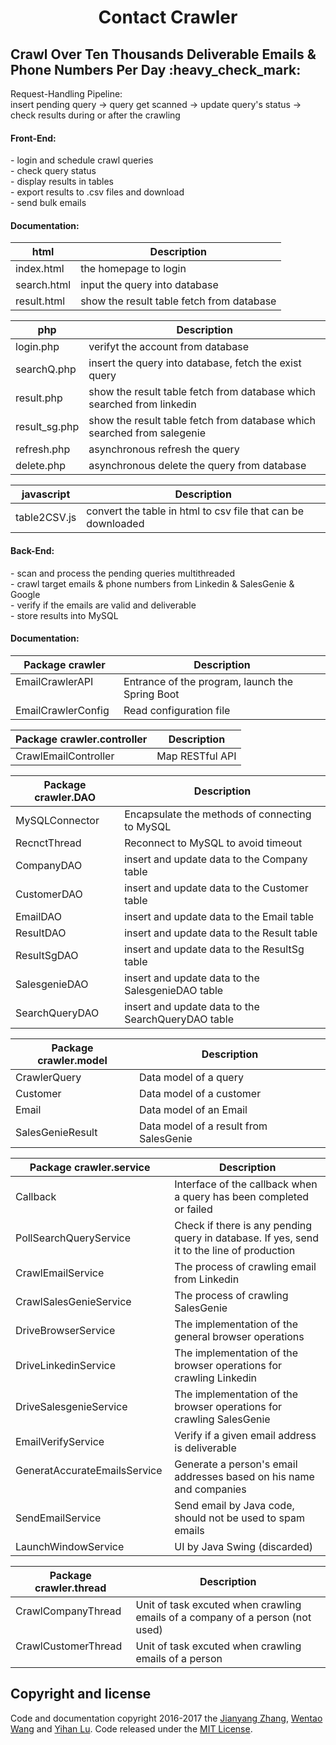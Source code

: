 <h1 align="center">Contact Crawler</h1>
<h2>Crawl Over Ten Thousands Deliverable Emails & Phone Numbers Per Day :heavy_check_mark: </h2>
<p>Request-Handling Pipeline: <br/>
insert pending query -> query get scanned -> update query's status -> check results during or after the crawling</p>

<h4>Front-End:</h4>
<p>
  - login and schedule crawl queries<br/>
  - check query status<br/>
  - display results in tables<br/>
  - export results to .csv files and download<br/>
  - send bulk emails<br/>
</p>
<h4>Documentation: </h4>

| html          | Description   |
| ----------------         |---------------|
|index.html                | the homepage to login|
|search.html                 |    input the query into database    |
|result.html| show the result table fetch from database|


| php         | Description   |
| ----------------         |---------------|
|login.php                | verifyt the account from database |
|searchQ.php                 |    insert the query into database, fetch the exist query    |
|result.php| show the result table fetch from database which searched from linkedin|
|result_sg.php| show the result table fetch from database which searched from salegenie|
|refresh.php| asynchronous refresh the query|
|delete.php| asynchronous delete the query from database|


| javascript        | Description   |
| ----------------         |---------------|
|table2CSV.js                | convert the table in html to csv file that can be downloaded|



<h4>Back-End:</h4>
<p>
  - scan and process the pending queries multithreaded<br/>
  - crawl target emails & phone numbers from Linkedin & SalesGenie & Google<br/>
  - verify if the emails are valid and deliverable<br/>
  - store results into MySQL<br/>
</p>

<h4>Documentation: </h4>

| Package crawler          | Description   |
| ----------------         |---------------|
| EmailCrawlerAPI          | Entrance of the program, launch the Spring Boot |
| EmailCrawlerConfig       | Read configuration file |

| Package crawler.controller | Description   |
| ----------------         |---------------|
| CrawlEmailController     | Map RESTful API|

| Package crawler.DAO | Description   |
| ----------------         |---------------|
| MySQLConnector     | Encapsulate the methods of connecting to MySQL |
| RecnctThread     | Reconnect to MySQL to avoid timeout |
| CompanyDAO     | insert and update data to the Company table |
| CustomerDAO     | insert and update data to the Customer table |
| EmailDAO     | insert and update data to the Email table |
| ResultDAO     | insert and update data to the Result table |
| ResultSgDAO     | insert and update data to the ResultSg table |
| SalesgenieDAO     | insert and update data to the SalesgenieDAO table |
| SearchQueryDAO     | insert and update data to the SearchQueryDAO table |

| Package crawler.model | Description   |
| ----------------         |---------------|
| CrawlerQuery     | Data model of a query |
| Customer     | Data model of a customer |
| Email     | Data model of an Email |
| SalesGenieResult     |  Data model of a result from SalesGenie |

| Package crawler.service | Description   |
| ----------------         |---------------|
| Callback     | Interface of the callback when a query has been completed or failed |
| PollSearchQueryService     | Check if there is any pending query in database. If yes, send it to the line of production |
| CrawlEmailService     | The process of crawling email from Linkedin  |
| CrawlSalesGenieService     | The process of crawling SalesGenie |
| DriveBrowserService     | The implementation of the general browser operations |
| DriveLinkedinService     | The implementation of the browser operations for crawling Linkedin |
| DriveSalesgenieService     | The implementation of the browser operations for crawling SalesGenie |
| EmailVerifyService     | Verify if a given email address is deliverable |
| GeneratAccurateEmailsService     | Generate a person's email addresses based on his name and companies |
| SendEmailService     | Send email by Java code, should not be used to spam emails |
| LaunchWindowService     | UI by Java Swing (discarded) |

| Package crawler.thread | Description   |
| ----------------       |---------------|
| CrawlCompanyThread   | Unit of task excuted when crawling emails of a company of a person (not used) |
| CrawlCustomerThread   | Unit of task excuted when crawling emails of a person |

## Copyright and license
Code and documentation copyright 2016-2017 the [Jianyang Zhang](https://github.com/JianyangZhang), [Wentao Wang](https://github.com/wentao-wang) and [Yihan Lu](https://github.com/xdoobx). Code released under the [MIT License](https://github.com/JianyangZhang/EmailCrawler/blob/master/licence).
